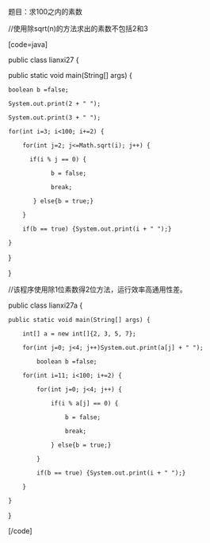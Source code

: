 题目：求100之内的素数   
//使用除sqrt(n)的方法求出的素数不包括2和3
[code=java]
public class lianxi27 {
public static void main(String[] args) {
    boolean b =false;
    System.out.print(2 + " ");
    System.out.print(3 + " ");
    for(int i=3; i<100; i+=2) {
		for(int j=2; j<=Math.sqrt(i); j++) {
		  if(i % j == 0) {
				b = false;
				break;
		   } else{b = true;}
		}
		if(b == true) {System.out.print(i + " ");}
    }
   }
}
//该程序使用除1位素数得2位方法，运行效率高通用性差。
public class lianxi27a {
	public static void main(String[] args) {
		int[] a = new int[]{2, 3, 5, 7};
		for(int j=0; j<4; j++)System.out.print(a[j] + " ");
			boolean b =false;
		for(int i=11; i<100; i+=2) {
			for(int j=0; j<4; j++) {
				if(i % a[j] == 0) {
					b = false;
					break;
				} else{b = true;}
			}
			if(b == true) {System.out.print(i + " ");}
		}
	}
}
[/code]
